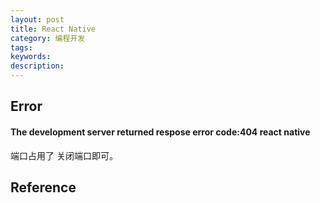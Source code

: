 ```yaml
---
layout: post
title: React Native
category: 编程开发
tags: 
keywords: 
description: 
---
```


## Error

#### The development server returned respose error code:404 react native

端口占用了 关闭端口即可。

## Reference

